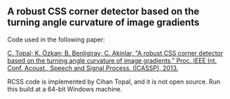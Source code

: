 ## A robust CSS corner detector based on the turning angle curvature of image gradients

Code used in the following paper:

[C. Topal; K. Özkan; B. Benligiray; C. Akinlar, "A robust CSS corner detector based on the turning angle curvature of image gradients," Proc. IEEE Int. Conf. Acoust., Speech and Signal Process. (ICASSP), 2013.](http://ieeexplore.ieee.org/abstract/document/6637890/)

RCSS code is implemented by Cihan Topal, and it is not open source. Run this build at a 64-bit Windows machine.